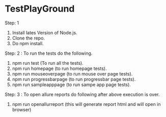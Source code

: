 # TestPlayGround
Step: 1

1. Install lates Version of Node.js.
2. Clone the repo.
3. Do npm install.


Step: 2 : To run the tests do the following.

1. npm run test (To run all the tests).
2. npm run homepage (to run homepage tests).
3. npm run mouseoverpage (to run mouse over page tests).
4. npm run progressbarpage (to run progressbar page tests).
5. npm run sampleapppage (to run sampe app page tests).

Step: 3 : To open allure reports do following after above execution is over. 
1. npm run openallurreport (this will generate report html and will open in browser)
